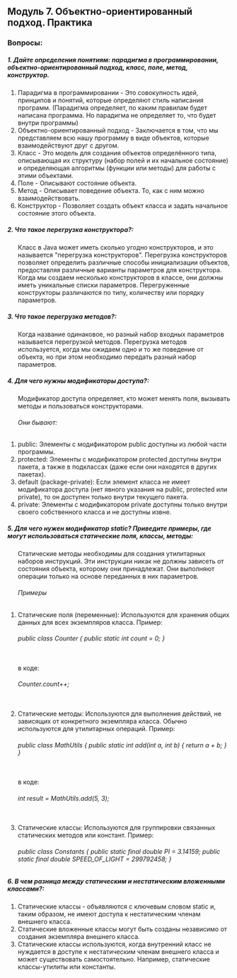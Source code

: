 <h2> Модуль 7. Объектно-ориентированный подход. Практика </h2>

<h3> Вопросы:  </h3> 
<h5> 1. Дайте определения понятиям: парадигма в программировании, объектно-ориентированный подход, класс, поле, метод, конструктор. </h5>
<ol>
<li> Парадигма в программировании - Это совокупность идей, принципов и понятий, которые определяют стиль написания программ. (Парадигма определяет, по каким правилам будет написана программа. Но парадигма не определяет то, что будет внутри программы) </li>
<li> Объектно-ориентированный подход - Заключается в том, что мы представляем всю нашу программу в виде объектов, которые взаимодействуют друг с другом.  </li>
<li> Класс - Это модель для создания объектов определённого типа, описывающая их структуру (набор полей и их начальное состояние) и определяющая алгоритмы (функции или методы) для работы с этими объектами.   </li>
<li> Поле - Описывают состояние объекта.</li>
<li> Метод - Описывает поведение объекта. То, как с ним можно взаимодействовать.</li>
<li> Конструктор - Позволяет создать объект класса и задать начальное состояние этого объекта.</li>
</ol>

<h5> 2. Что такое перегрузка конструктора?: </h5>
<ol> Класс в Java может иметь сколько угодно конструкторов, и это называется "перегрузка конструкторов". Перегрузка конструкторов позволяет определить различные способы инициализации объектов, предоставляя различные варианты параметров для конструктора. <br> Когда мы создаем несколько конструкторов в классе, они должны иметь уникальные списки параметров. Перегруженные конструкторы различаются по типу, количеству или порядку параметров.</ol>

<h5> 3. Что такое перегрузка методов?: </h5>
<ol> Когда название одинаковое, но разный набор входных параметров называется перегрузкой методов. Перегрузка методов используется, когда мы ожидаем одно и то же поведение от объекта, но при этом необходимо передать разный набор параметров. </ol>

<h5> 4. Для чего нужны модификаторы доступа?: </h5>
<ol> Модификатор доступа определяет, кто может менять поля, вызывать методы и пользоваться конструкторами. <br>
<h6> Они бывают: </h6>
<li>public: Элементы с модификатором public доступны из любой части программы.</li>
<li>protected: Элементы с модификатором protected доступны внутри пакета, а также в подклассах (даже если они находятся в других пакетах).</li>
<li>default (package-private): Если элемент класса не имеет модификатора доступа (нет явного указания на public, protected или private), то он доступен только внутри текущего пакета.</li>
<li>private: Элементы с модификатором private доступны только внутри своего собственного класса и не доступны извне.</li>
</ol>

<h5> 5. Для чего нужен модификатор static? Приведите примеры, где могут использоваться статические поля, классы, методы: </h5>
<ol>Статические методы необходимы для создания утилитарных наборов инструкций. Эти инструкции никак не должны зависеть от состояния объекта, которому они принадлежат. Они выполняют операции только на основе переданных в них параметров. 
<h6> Примеры</h6>
<li>Статические поля (переменные): Используются для хранения общих данных для всех экземпляров класса. Пример: </li>
 <h6> public class Counter {
    public static int count = 0;
} </h6> <br>
в коде:
<h6> Counter.count++;</h6>
<br>

<li> Статические методы: Используются для выполнения действий, не зависящих от конкретного экземпляра класса. Обычно используются для утилитарных операций. Пример:</li>
<h6> public class MathUtils {
    public static int add(int a, int b) {
        return a + b;
    }
}</h6> <br>
в коде:
<h6> int result = MathUtils.add(5, 3);</h6>
<br>

<li>Статические классы: Используются для группировки связанных статических методов или констант. Пример: </li>
<h6> public class Constants {
    public static final double PI = 3.14159;
    public static final double SPEED_OF_LIGHT = 299792458;
} </h6>
</ol>

<h5> 6. В чем разница между статическим и нестатическим вложенными классами?: </h5>
<ol> 
<li>Статические классы - объявляются с ключевым словом static и, таким образом, не имеют доступа к нестатическим членам внешнего класса.</li>
<li>Статические вложенные классы могут быть созданы независимо от создания экземпляра внешнего класса.</li>
<li>Статические классы используются, когда внутренний класс не нуждается в доступе к нестатическим членам внешнего класса и может существовать самостоятельно. Например, статические классы-утилиты или константы.</li>
</ol>